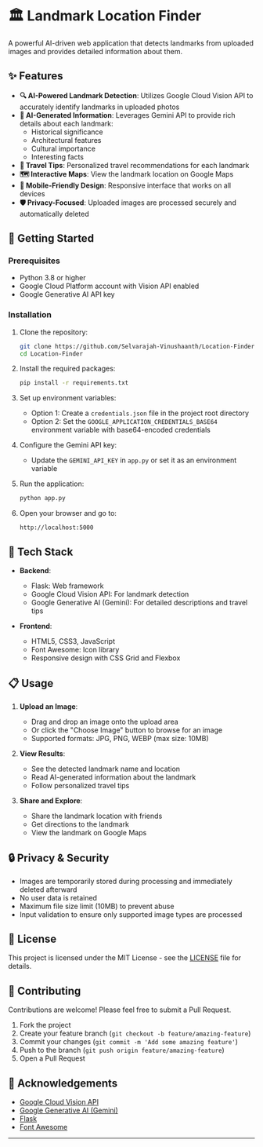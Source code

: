 # 🏛️ Landmark Location Finder

A powerful AI-driven web application that detects landmarks from uploaded images and provides detailed information about them.


## ✨ Features

- **🔍 AI-Powered Landmark Detection**: Utilizes Google Cloud Vision API to accurately identify landmarks in uploaded photos
- **🤖 AI-Generated Information**: Leverages Gemini API to provide rich details about each landmark:
  - Historical significance
  - Architectural features
  - Cultural importance
  - Interesting facts
- **🧭 Travel Tips**: Personalized travel recommendations for each landmark
- **🗺️ Interactive Maps**: View the landmark location on Google Maps
- **📱 Mobile-Friendly Design**: Responsive interface that works on all devices
- **🛡️ Privacy-Focused**: Uploaded images are processed securely and automatically deleted

## 🚀 Getting Started

### Prerequisites

- Python 3.8 or higher
- Google Cloud Platform account with Vision API enabled
- Google Generative AI API key

### Installation

1. Clone the repository:
   ```bash
   git clone https://github.com/Selvarajah-Vinushaanth/Location-Finder.git
   cd Location-Finder
   ```

2. Install the required packages:
   ```bash
   pip install -r requirements.txt
   ```

3. Set up environment variables:
   - Option 1: Create a `credentials.json` file in the project root directory
   - Option 2: Set the `GOOGLE_APPLICATION_CREDENTIALS_BASE64` environment variable with base64-encoded credentials

4. Configure the Gemini API key:
   - Update the `GEMINI_API_KEY` in `app.py` or set it as an environment variable

5. Run the application:
   ```bash
   python app.py
   ```

6. Open your browser and go to:
   ```
   http://localhost:5000
   ```

## 🧰 Tech Stack

- **Backend**:
  - Flask: Web framework
  - Google Cloud Vision API: For landmark detection
  - Google Generative AI (Gemini): For detailed descriptions and travel tips

- **Frontend**:
  - HTML5, CSS3, JavaScript
  - Font Awesome: Icon library
  - Responsive design with CSS Grid and Flexbox

## 📋 Usage

1. **Upload an Image**:
   - Drag and drop an image onto the upload area
   - Or click the "Choose Image" button to browse for an image
   - Supported formats: JPG, PNG, WEBP (max size: 10MB)

2. **View Results**:
   - See the detected landmark name and location
   - Read AI-generated information about the landmark
   - Follow personalized travel tips

3. **Share and Explore**:
   - Share the landmark location with friends
   - Get directions to the landmark
   - View the landmark on Google Maps

## 🔒 Privacy & Security

- Images are temporarily stored during processing and immediately deleted afterward
- No user data is retained
- Maximum file size limit (10MB) to prevent abuse
- Input validation to ensure only supported image types are processed

## 📝 License

This project is licensed under the MIT License - see the [LICENSE](LICENSE) file for details.

## 👥 Contributing

Contributions are welcome! Please feel free to submit a Pull Request.

1. Fork the project
2. Create your feature branch (`git checkout -b feature/amazing-feature`)
3. Commit your changes (`git commit -m 'Add some amazing feature'`)
4. Push to the branch (`git push origin feature/amazing-feature`)
5. Open a Pull Request

## 🙏 Acknowledgements

- [Google Cloud Vision API](https://cloud.google.com/vision)
- [Google Generative AI (Gemini)](https://ai.google.dev/)
- [Flask](https://flask.palletsprojects.com/)
- [Font Awesome](https://fontawesome.com/)

---


